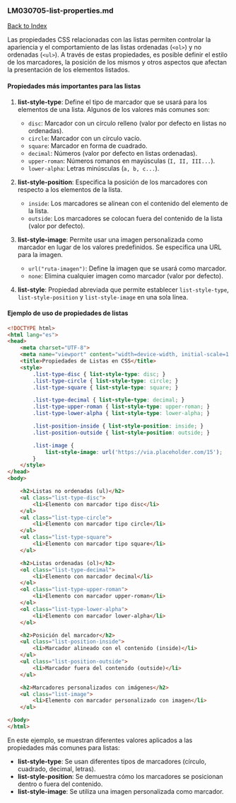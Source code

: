 ### LM030705-list-properties.md

[Back to Index](../index.md)

Las propiedades CSS relacionadas con las listas permiten controlar la apariencia y el comportamiento de las listas ordenadas (`<ol>`) y no ordenadas (`<ul>`). A través de estas propiedades, es posible definir el estilo de los marcadores, la posición de los mismos y otros aspectos que afectan la presentación de los elementos listados.

#### Propiedades más importantes para las listas

1. **list-style-type**: Define el tipo de marcador que se usará para los elementos de una lista. Algunos de los valores más comunes son:
   - `disc`: Marcador con un círculo relleno (valor por defecto en listas no ordenadas).
   - `circle`: Marcador con un círculo vacío.
   - `square`: Marcador en forma de cuadrado.
   - `decimal`: Números (valor por defecto en listas ordenadas).
   - `upper-roman`: Números romanos en mayúsculas (`I, II, III...`).
   - `lower-alpha`: Letras minúsculas (`a, b, c...`).

2. **list-style-position**: Especifica la posición de los marcadores con respecto a los elementos de la lista.
   - `inside`: Los marcadores se alinean con el contenido del elemento de la lista.
   - `outside`: Los marcadores se colocan fuera del contenido de la lista (valor por defecto).

3. **list-style-image**: Permite usar una imagen personalizada como marcador en lugar de los valores predefinidos. Se especifica una URL para la imagen.
   - `url("ruta-imagen")`: Define la imagen que se usará como marcador.
   - `none`: Elimina cualquier imagen como marcador (valor por defecto).

4. **list-style**: Propiedad abreviada que permite establecer `list-style-type`, `list-style-position` y `list-style-image` en una sola línea.

#### Ejemplo de uso de propiedades de listas

```html
<!DOCTYPE html>
<html lang="es">
<head>
    <meta charset="UTF-8">
    <meta name="viewport" content="width=device-width, initial-scale=1.0">
    <title>Propiedades de Listas en CSS</title>
    <style>
        .list-type-disc { list-style-type: disc; }
        .list-type-circle { list-style-type: circle; }
        .list-type-square { list-style-type: square; }

        .list-type-decimal { list-style-type: decimal; }
        .list-type-upper-roman { list-style-type: upper-roman; }
        .list-type-lower-alpha { list-style-type: lower-alpha; }

        .list-position-inside { list-style-position: inside; }
        .list-position-outside { list-style-position: outside; }

        .list-image {
            list-style-image: url('https://via.placeholder.com/15');
        }
    </style>
</head>
<body>

    <h2>Listas no ordenadas (ul)</h2>
    <ul class="list-type-disc">
        <li>Elemento con marcador tipo disc</li>
    </ul>
    <ul class="list-type-circle">
        <li>Elemento con marcador tipo circle</li>
    </ul>
    <ul class="list-type-square">
        <li>Elemento con marcador tipo square</li>
    </ul>

    <h2>Listas ordenadas (ol)</h2>
    <ol class="list-type-decimal">
        <li>Elemento con marcador decimal</li>
    </ol>
    <ol class="list-type-upper-roman">
        <li>Elemento con marcador upper-roman</li>
    </ol>
    <ol class="list-type-lower-alpha">
        <li>Elemento con marcador lower-alpha</li>
    </ol>

    <h2>Posición del marcador</h2>
    <ul class="list-position-inside">
        <li>Marcador alineado con el contenido (inside)</li>
    </ul>
    <ul class="list-position-outside">
        <li>Marcador fuera del contenido (outside)</li>
    </ul>

    <h2>Marcadores personalizados con imágenes</h2>
    <ul class="list-image">
        <li>Elemento con marcador personalizado con imagen</li>
    </ul>

</body>
</html>
```

En este ejemplo, se muestran diferentes valores aplicados a las propiedades más comunes para listas:

- **list-style-type**: Se usan diferentes tipos de marcadores (círculo, cuadrado, decimal, letras).
- **list-style-position**: Se demuestra cómo los marcadores se posicionan dentro o fuera del contenido.
- **list-style-image**: Se utiliza una imagen personalizada como marcador.

<html lang="es">
<head>
    <meta charset="UTF-8">
    <meta name="viewport" content="width=device-width, initial-scale=1.0">
    <title>Propiedades de Listas en CSS</title>
    <style>
        .list-type-disc { list-style-type: disc; }
        .list-type-circle { list-style-type: circle; }
        .list-type-square { list-style-type: square; }

        .list-type-decimal { list-style-type: decimal; }
        .list-type-upper-roman { list-style-type: upper-roman; }
        .list-type-lower-alpha { list-style-type: lower-alpha; }

        .list-position-inside { list-style-position: inside; }
        .list-position-outside { list-style-position: outside; }

        .list-image {
            list-style-image: url('https://via.placeholder.com/15');
        }
    </style>
</head>
<body>

    <h2>Listas no ordenadas (ul)</h2>
    <ul class="list-type-disc">
        <li>Elemento con marcador tipo disc</li>
    </ul>
    <ul class="list-type-circle">
        <li>Elemento con marcador tipo circle</li>
    </ul>
    <ul class="list-type-square">
        <li>Elemento con marcador tipo square</li>
    </ul>

    <h2>Listas ordenadas (ol)</h2>
    <ol class="list-type-decimal">
        <li>Elemento con marcador decimal</li>
    </ol>
    <ol class="list-type-upper-roman">
        <li>Elemento con marcador upper-roman</li>
    </ol>
    <ol class="list-type-lower-alpha">
        <li>Elemento con marcador lower-alpha</li>
    </ol>

    <h2>Posición del marcador</h2>
    <ul class="list-position-inside">
        <li>Marcador alineado con el contenido (inside)</li>
    </ul>
    <ul class="list-position-outside">
        <li>Marcador fuera del contenido (outside)</li>
    </ul>

    <h2>Marcadores personalizados con imágenes</h2>
    <ul class="list-image">
        <li>Elemento con marcador personalizado con imagen</li>
    </ul>

</body>
</html>


[Back to Index](../index.md)